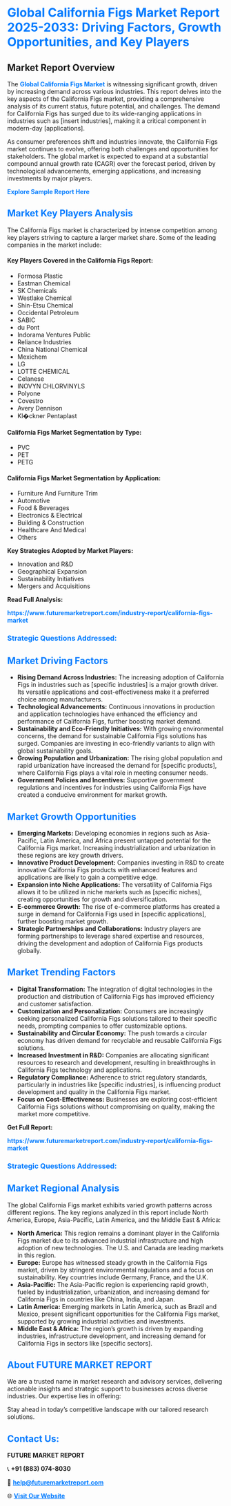 <h1 style="color: #007BFF;">Global California Figs Market Report 2025-2033: Driving Factors, Growth Opportunities, and Key Players</h1>

<section id="overview">
<h2>Market Report Overview</h2>
<p>The <a href="https://www.futuremarketreport.com/industry-report/california-figs-market" style="color: #007BFF; text-decoration: none;"><strong>Global California Figs Market</strong></a> is witnessing significant growth, driven by increasing demand across various industries. This report delves into the key aspects of the California Figs market, providing a comprehensive analysis of its current status, future potential, and challenges. The demand for California Figs has surged due to its wide-ranging applications in industries such as [insert industries], making it a critical component in modern-day [applications].</p>
<p>As consumer preferences shift and industries innovate, the California Figs market continues to evolve, offering both challenges and opportunities for stakeholders. The global market is expected to expand at a substantial compound annual growth rate (CAGR) over the forecast period, driven by technological advancements, emerging applications, and increasing investments by major players.</p>
</section>

<section id="overview">
<p><a href="https://www.futuremarketreport.com/request-sample/reportId=34066" style="color: #007BFF; text-decoration: none;"><strong>Explore Sample Report Here</strong></a></p>
</section>

<section id="key-players">
<h2 style="color: #007BFF;">Market Key Players Analysis</h2>
<p>The California Figs market is characterized by intense competition among key players striving to capture a larger market share. Some of the leading companies in the market include:</p>
<h4>Key Players Covered in the California Figs Report:</h4>
<ul><li>Formosa Plastic</li><li>Eastman Chemical</li><li>SK Chemicals</li><li>Westlake Chemical</li><li>Shin-Etsu Chemical</li><li>Occidental Petroleum</li><li>SABIC</li><li>du Pont</li><li>Indorama Ventures Public</li><li>Reliance Industries</li><li>China National Chemical</li><li>Mexichem</li><li>LG</li><li>LOTTE CHEMICAL</li><li>Celanese</li><li>INOVYN CHLORVINYLS</li><li>Polyone</li><li>Covestro</li><li>Avery Dennison</li><li>Kl�ckner Pentaplast</li></ul>
<h4>California Figs Market Segmentation by Type:</h4>
<ul><li>PVC</li><li>PET</li><li>PETG</li></ul>

<h4>California Figs Market Segmentation by Application:</h4>
<ul><li>Furniture And Furniture Trim</li><li>Automotive</li><li>Food &amp; Beverages</li><li>Electronics &amp; Electrical</li><li>Building &amp; Construction</li><li>Healthcare And Medical</li><li>Others</li></ul>
<p><strong>Key Strategies Adopted by Market Players:</strong></p>
<ul>
<li>Innovation and R&D</li>
<li>Geographical Expansion</li>
<li>Sustainability Initiatives</li>
<li>Mergers and Acquisitions</li>
</ul>
</section>

<section>
<p><strong>Read Full Analysis: </strong></p><a href="https://www.futuremarketreport.com/industry-report/california-figs-market" style="color: #007BFF; text-decoration: none;"><strong>https://www.futuremarketreport.com/industry-report/california-figs-market</strong></a>
<h3 style="color: #007BFF;">Strategic Questions Addressed:</h3>
</section>

<section id="driving-factors">
<h2 style="color: #007BFF;">Market Driving Factors</h2>
<ul>
<li><strong>Rising Demand Across Industries:</strong> The increasing adoption of California Figs in industries such as [specific industries] is a major growth driver. Its versatile applications and cost-effectiveness make it a preferred choice among manufacturers.</li>
<li><strong>Technological Advancements:</strong> Continuous innovations in production and application technologies have enhanced the efficiency and performance of California Figs, further boosting market demand.</li>
<li><strong>Sustainability and Eco-Friendly Initiatives:</strong> With growing environmental concerns, the demand for sustainable California Figs solutions has surged. Companies are investing in eco-friendly variants to align with global sustainability goals.</li>
<li><strong>Growing Population and Urbanization:</strong> The rising global population and rapid urbanization have increased the demand for [specific products], where California Figs plays a vital role in meeting consumer needs.</li>
<li><strong>Government Policies and Incentives:</strong> Supportive government regulations and incentives for industries using California Figs have created a conducive environment for market growth.</li>
</ul>
</section>

<section id="growth-opportunities">
<h2 style="color: #007BFF;">Market Growth Opportunities</h2>
<ul>
<li><strong>Emerging Markets:</strong> Developing economies in regions such as Asia-Pacific, Latin America, and Africa present untapped potential for the California Figs market. Increasing industrialization and urbanization in these regions are key growth drivers.</li>
<li><strong>Innovative Product Development:</strong> Companies investing in R&D to create innovative California Figs products with enhanced features and applications are likely to gain a competitive edge.</li>
<li><strong>Expansion into Niche Applications:</strong> The versatility of California Figs allows it to be utilized in niche markets such as [specific niches], creating opportunities for growth and diversification.</li>
<li><strong>E-commerce Growth:</strong> The rise of e-commerce platforms has created a surge in demand for California Figs used in [specific applications], further boosting market growth.</li>
<li><strong>Strategic Partnerships and Collaborations:</strong> Industry players are forming partnerships to leverage shared expertise and resources, driving the development and adoption of California Figs products globally.</li>
</ul>
</section>

<section id="trending-factors">
<h2 style="color: #007BFF;">Market Trending Factors</h2>
<ul>
<li><strong>Digital Transformation:</strong> The integration of digital technologies in the production and distribution of California Figs has improved efficiency and customer satisfaction.</li>
<li><strong>Customization and Personalization:</strong> Consumers are increasingly seeking personalized California Figs solutions tailored to their specific needs, prompting companies to offer customizable options.</li>
<li><strong>Sustainability and Circular Economy:</strong> The push towards a circular economy has driven demand for recyclable and reusable California Figs solutions.</li>
<li><strong>Increased Investment in R&D:</strong> Companies are allocating significant resources to research and development, resulting in breakthroughs in California Figs technology and applications.</li>
<li><strong>Regulatory Compliance:</strong> Adherence to strict regulatory standards, particularly in industries like [specific industries], is influencing product development and quality in the California Figs market.</li>
<li><strong>Focus on Cost-Effectiveness:</strong> Businesses are exploring cost-efficient California Figs solutions without compromising on quality, making the market more competitive.</li>
</ul>
</section>

<section>
<p><strong>Get Full Report: </strong></p><a href="https://www.futuremarketreport.com/industry-report/california-figs-market" style="color: #007BFF; text-decoration: none;"><strong>https://www.futuremarketreport.com/industry-report/california-figs-market</strong></a>
<h3 style="color: #007BFF;">Strategic Questions Addressed:</h3>
</section>


<section id="regional-analysis">
<h2 style="color: #007BFF;">Market Regional Analysis</h2>
<p>The global California Figs market exhibits varied growth patterns across different regions. The key regions analyzed in this report include North America, Europe, Asia-Pacific, Latin America, and the Middle East & Africa:</p>
<ul>
<li><strong>North America:</strong> This region remains a dominant player in the California Figs market due to its advanced industrial infrastructure and high adoption of new technologies. The U.S. and Canada are leading markets in this region.</li>
<li><strong>Europe:</strong> Europe has witnessed steady growth in the California Figs market, driven by stringent environmental regulations and a focus on sustainability. Key countries include Germany, France, and the U.K.</li>
<li><strong>Asia-Pacific:</strong> The Asia-Pacific region is experiencing rapid growth, fueled by industrialization, urbanization, and increasing demand for California Figs in countries like China, India, and Japan.</li>
<li><strong>Latin America:</strong> Emerging markets in Latin America, such as Brazil and Mexico, present significant opportunities for the California Figs market, supported by growing industrial activities and investments.</li>
<li><strong>Middle East & Africa:</strong> The region’s growth is driven by expanding industries, infrastructure development, and increasing demand for California Figs in sectors like [specific sectors].</li>
</ul>
</section>

<footer>
<h2 style="color: #007BFF;">About FUTURE MARKET REPORT</h2>
<p>We are a trusted name in market research and advisory services, delivering actionable insights and strategic support to businesses across diverse industries. Our expertise lies in offering:</p>

<p>Stay ahead in today’s competitive landscape with our tailored research solutions.</p>

<h2 style="color: #007BFF;">Contact Us:</h2>
<p><strong>FUTURE MARKET REPORT</strong></p>
<p>📞 <strong>+91 (883) 074-8030</strong></p>
<p>📧 <strong><a href="mailto:help@futuremarketreport.com" style="color: #007BFF;">help@futuremarketreport.com</a></strong></p>
<p>🌐 <strong><a href="https://www.futuremarketreport.com/" style="color: #007BFF;">Visit Our Website</a></strong></p>
</footer>